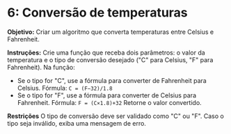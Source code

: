 # 6: Conversão de temperaturas
**Objetivo:**
Criar um algoritmo que converta temperaturas entre Celsius e Fahrenheit.

**Instruções:**
Crie uma função que receba dois parâmetros: o valor da temperatura e o tipo de conversão desejado ("C" para Celsius, "F" para Fahrenheit).
Na função:
* Se o tipo for "C", use a fórmula para converter de Fahrenheit para Celsius. Fórmula:
`C = (F−32)/1.8`
* Se o tipo for "F", use a fórmula para converter de Celsius para Fahrenheit. Fórmula:
`F = (C×1.8)+32`
Retorne o valor convertido.

**Restrições**
O tipo de conversão deve ser validado como "C" ou "F".
Caso o tipo seja inválido, exiba uma mensagem de erro.
